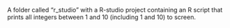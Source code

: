 A folder called “r_studio” with a R-studio project containing an R script that prints all integers between 1 and 10 (including 1 and 10) to screen.
